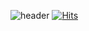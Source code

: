 ![header](https://capsule-render.vercel.app/api?type=cylinder&color=0:FFe4e1,100:F5F5dc&text=김현정&animation=twinkling&fontColor=444444&fontSize=40&fontAlign=50&fontAlignY=43&descSize=25&desc=어쩌구저쩌구&descAlign=50&descAlignY=75)
[![Hits](https://hits.seeyoufarm.com/api/count/incr/badge.svg?url=https%3A%2F%2Fgithub.com%2Fdododo3o&count_bg=%230A0B09&title_bg=%23FB0000&icon=&icon_color=%23E7E7E7&title=hits&edge_flat=false)](https://hits.seeyoufarm.com)
